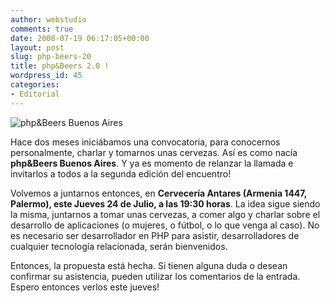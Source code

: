 ```yaml
---
author: webstudio
comments: true
date: 2008-07-19 06:17:05+00:00
layout: post
slug: php-beers-20
title: php&Beers 2.0 !
wordpress_id: 45
categories:
- Editorial
---
```


![php&Beers Buenos Aires](/images/phpbeers.jpg)


Hace dos meses iniciábamos una convocatoria, para conocernos personalmente, charlar y tomarnos unas cervezas. Así es como nacía **php&Beers Buenos Aires**. Y ya es momento de relanzar la llamada e invitarlos a todos a la segunda edición del encuentro!

Volvemos a juntarnos entonces, en **Cervecería Antares (Armenia 1447, Palermo), este Jueves 24 de Julio, a las 19:30 horas**. La idea sigue siendo la misma, juntarnos a tomar unas cervezas, a comer algo y charlar sobre el desarrollo de aplicaciones (o mujeres, o fútbol, o lo que venga al caso). No es necesario ser desarrollador en PHP para asistir, desarrolladores de cualquier tecnología relacionada, serán bienvenidos.

Entonces, la propuesta está hecha. Si tienen alguna duda o desean confirmar su asistencia, pueden utilizar los comentarios de la entrada. Espero entonces verlos este jueves!
